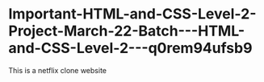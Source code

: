 # Important-HTML-and-CSS-Level-2-Project-March-22-Batch---HTML-and-CSS-Level-2---q0rem94ufsb9
This is a netflix clone website 
